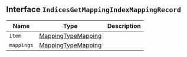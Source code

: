 ## Interface `IndicesGetMappingIndexMappingRecord`

| Name | Type | Description |
| - | - | - |
| `item` | [MappingTypeMapping](./MappingTypeMapping.md) | &nbsp; |
| `mappings` | [MappingTypeMapping](./MappingTypeMapping.md) | &nbsp; |
